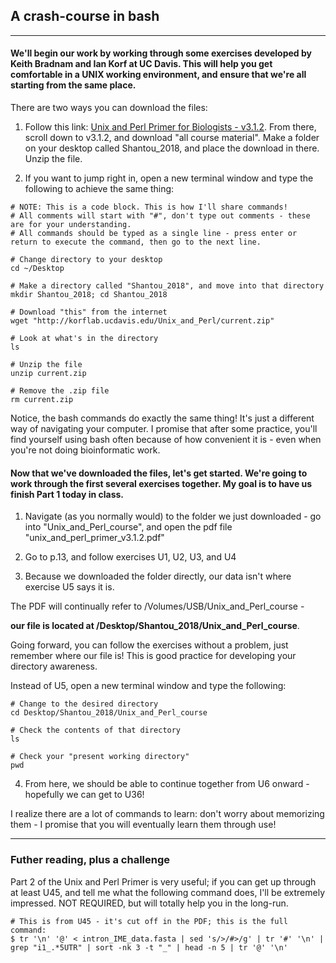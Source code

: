 ## A crash-course in bash
----
#### We'll begin our work by working through some exercises developed by Keith Bradnam and Ian Korf at UC Davis. This will help you get comfortable in a UNIX working environment, and ensure that we're all starting from the same place.

There are two ways you can download the files:

1. Follow this link: [Unix and Perl Primer for Biologists - v3.1.2](http://korflab.ucdavis.edu/Unix_and_Perl/index.html). From there, scroll down to v3.1.2, and download "all course material". Make a folder on your desktop called Shantou_2018, and place the download in there. Unzip the file. 

2. If you want to jump right in, open a new terminal window and type the following to achieve the same thing:
```
# NOTE: This is a code block. This is how I'll share commands!
# All comments will start with "#", don't type out comments - these are for your understanding.
# All commands should be typed as a single line - press enter or return to execute the command, then go to the next line. 

# Change directory to your desktop
cd ~/Desktop

# Make a directory called "Shantou_2018", and move into that directory
mkdir Shantou_2018; cd Shantou_2018 

# Download "this" from the internet
wget "http://korflab.ucdavis.edu/Unix_and_Perl/current.zip"

# Look at what's in the directory
ls

# Unzip the file
unzip current.zip

# Remove the .zip file
rm current.zip
```

Notice, the bash commands do exactly the same thing! It's just a different way of navigating your computer. I promise that after some practice, you'll find yourself using bash often because of how convenient it is - even when you're not doing bioinformatic work.

#### Now that we've downloaded the files, let's get started. We're going to work through the first several exercises together. My goal is to have us finish Part 1 today in class.

1. Navigate (as you normally would) to the folder we just downloaded - go into "Unix_and_Perl_course", and open the pdf file "unix_and_perl_primer_v3.1.2.pdf"

2. Go to p.13, and follow exercises U1, U2, U3, and U4

3. Because we downloaded the folder directly, our data isn't where exercise U5 says it is. 

The PDF will continually refer to /Volumes/USB/Unix_and_Perl_course - 

**our file is located at /Desktop/Shantou_2018/Unix_and_Perl_course**. 

Going forward, you can follow the exercises without a problem, just remember where our file is! This is good practice for developing your directory awareness.

Instead of U5, open a new terminal window and type the following:
```
# Change to the desired directory
cd Desktop/Shantou_2018/Unix_and_Perl_course

# Check the contents of that directory
ls

# Check your "present working directory"
pwd
```

4. From here, we should be able to continue together from U6 onward - hopefully we can get to U36!

I realize there are a lot of commands to learn: don't worry about memorizing them - I promise that you will eventually learn them through use!

----

### Futher reading, plus a challenge
Part 2 of the Unix and Perl Primer is very useful; if you can get up through at least U45, and tell me what the following command does, I'll be extremely impressed. NOT REQUIRED, but will totally help you in the long-run.
```
# This is from U45 - it's cut off in the PDF; this is the full command:
$ tr '\n' '@' < intron_IME_data.fasta | sed 's/>/#>/g' | tr '#' '\n' | grep "i1_.*5UTR" | sort -nk 3 -t "_" | head -n 5 | tr '@' '\n'
``` 

